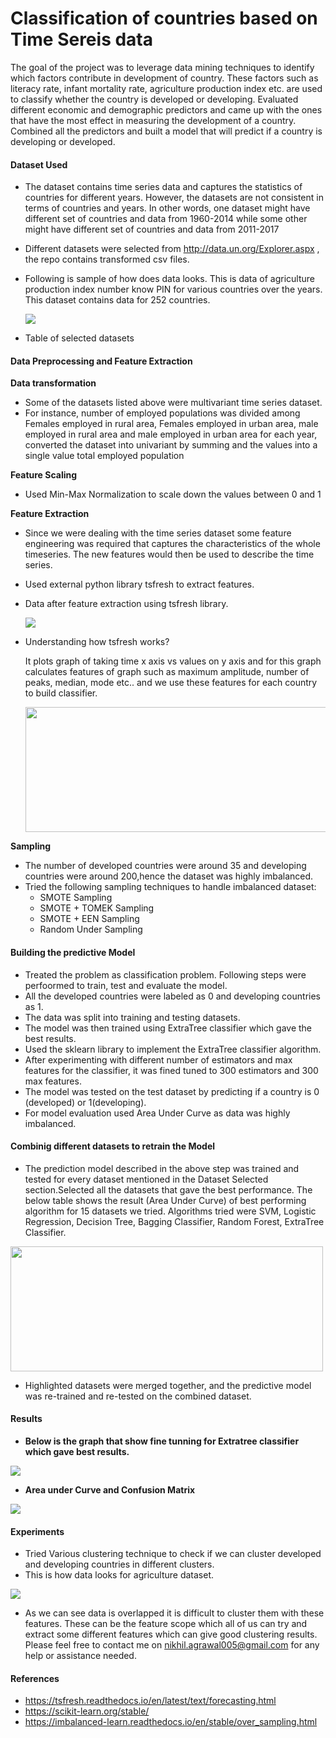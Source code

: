 # Classification of countries based on Time Sereis data
The goal of the project was to leverage data mining techniques to identify which factors contribute in development of country. These factors such as literacy rate, infant mortality rate, agriculture production index etc. are used to classify whether the country is developed or developing. Evaluated different economic and demographic predictors and came up with the ones that have the most effect in measuring the development of a country. Combined all the predictors and built a model that will predict if a country is developing or developed.



#### Dataset Used
 * The dataset contains time series data and captures the statistics of countries for different years. However, the datasets are not consistent in terms of countries and years. In other words, one dataset might have different set of countries and data from 1960-2014 while some other might have different set of countries and data from 2011-2017
 * Different datasets were selected from http://data.un.org/Explorer.aspx , the repo contains transformed csv files.
 * Following is sample of how does data looks. This is data of agriculture production index number know PIN for various countries over the years. This dataset contains data for 252 countries.
 
     <img src = "images/Data.png" > 

 * Table of selected datasets
 
     

#### Data Preprocessing and Feature Extraction

**Data transformation**
  * Some of the datasets listed above were multivariant time series dataset.
  * For instance, number of employed populations was divided among Females employed in rural area, Females employed in urban area, male employed in rural area and male employed in urban area for each year, converted the dataset into univariant by summing and the values into a single value total employed population

**Feature Scaling**
  * Used Min-Max Normalization to scale down the values between 0 and 1

**Feature Extraction**
  * Since we were dealing with the time series dataset some feature engineering was required that captures the characteristics of the whole timeseries. The new features would then be used to describe the time series.
  * Used external python library tsfresh to extract features.
  * Data after feature extraction using tsfresh library.
 
     <img src = "images/FeatureExtractedData.png">
 * Understanding how tsfresh works?
 
     It plots graph of taking time x axis vs values on y axis and for this graph calculates features of graph such as maximum amplitude, number of peaks, median, mode etc.. and we use these features for each country to build classifier.
     
     <img src = "images/Tsfresh.png" width ="500" height = "200" >
     
**Sampling** 
  * The number of developed countries were around 35 and developing countries were around 200,hence the dataset was highly imbalanced.
  * Tried the following sampling techniques to handle imbalanced dataset:
     * SMOTE Sampling
     * SMOTE + TOMEK Sampling
     * SMOTE + EEN Sampling
     * Random Under Sampling
     
#### Building the predictive Model

  * Treated the problem as classification problem. Following steps were perfoormed to train, test and evaluate the model.
  * All the developed countries were labeled as 0 and developing countries as 1.
  * The data was split into training and testing datasets.
  * The model was then trained using ExtraTree classifier which gave the best results.
  * Used the sklearn library to implement the ExtraTree classifier algorithm.
  * After experimenting with different number of estimators and max features for the classifier, it was fined tuned to 300 estimators and 300 max features.
  * The model was tested on the test dataset by predicting if a country is 0 (developed) or 1(developing).
  * For model evaluation used Area Under Curve as data was highly imbalanced.
  
#### Combinig different datasets to retrain the Model
  * The prediction model described in the above step was trained and tested for every dataset mentioned in the Dataset Selected section.Selected all the datasets that gave the best performance. The below table shows the result (Area Under Curve) of best performing algorithm for 15 datasets we tried. Algorithms tried were SVM, Logistic Regression, Decision Tree, Bagging Classifier, Random Forest, ExtraTree Classifier.
  
<img src = "images/DatasetSelected.png" width ="500" height = "200" >
     
  * Highlighted datasets were merged together, and the predictive model was re-trained and re-tested on the combined dataset.
  
#### Results
  * **Below is the graph that show fine tunning for Extratree classifier which gave best results.**
  
  <img src="images/Extratree.png">
  
  * **Area under Curve and Confusion Matrix**
  
  <img src="images/ConfusionMatrix.png">
  
#### Experiments
  * Tried Various clustering technique to check if we can cluster developed and developing countries in different clusters.
  * This is how data looks for agriculture dataset.
  
  <img src ="images/3dDataview.png">
  
  * As we can see data is overlapped it is difficult to cluster them with these features. These can be the feature scope which all of us can try and extract some different features which can give good clustering results. Please feel free to contact me on nikhil.agrawal005@gmail.com for any help or assistance needed.
  
#### References
  * https://tsfresh.readthedocs.io/en/latest/text/forecasting.html
  * https://scikit-learn.org/stable/
  * https://imbalanced-learn.readthedocs.io/en/stable/over_sampling.html
